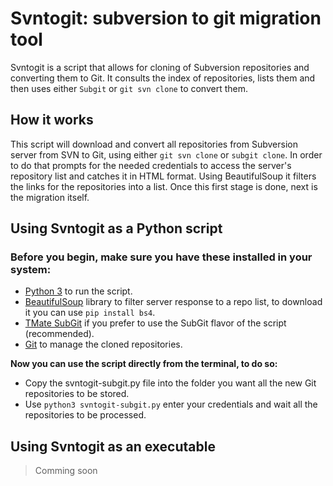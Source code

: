 # Svntogit: subversion to git migration tool

Svntogit is a script that allows for cloning of Subversion repositories and converting them to Git. 
It consults the index of repositories, lists them and then uses either `Subgit` or `git svn clone`  to convert them.

##  How it works
This script will download and convert all repositories from Subversion server from SVN to Git, using either `git svn clone` or `subgit clone`. In order to do that prompts for the needed credentials to access the server's repository list and catches it in HTML format. Using BeautifulSoup it filters the links for the repositories into a list.
Once this first stage is done, next is the migration itself.  

## Using Svntogit as a Python script

### Before you begin, make sure you have these installed in your system:
 * [Python 3](https://www.python.org/downloads/) to run the script.
 * [BeautifulSoup](https://pypi.org/project/beautifulsoup4/) library to filter server response to a repo list, to download it you can use `pip install bs4`.
 * [TMate SubGit](https://subgit.com/download) if you prefer to use the SubGit flavor of the script (recommended).
 * [Git](https://git-scm.com/downloads) to manage the cloned repositories.


**Now you can use the script directly from the terminal, to do so:**
 * Copy the svntogit-subgit.py file into the folder you want all the new Git repositories to be stored.
 * Use `python3 svntogit-subgit.py` enter your credentials and wait all the repositories to be processed.
 
 ## Using Svntogit as an executable
> Comming soon

